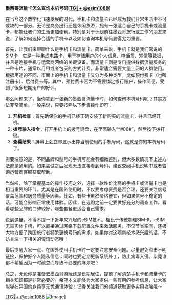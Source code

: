 **墨西哥流量卡怎么查询本机号码[[TG💪+ @esim1088](https://t.me/s/esim1088)]**

在当今这个数字化飞速发展的时代，手机卡和流量卡已经成为我们日常生活中不可或缺的一部分。无论是商务出行还是休闲旅游，拥有一张适合自己的手机卡或流量卡，都能让我们的生活更加便利。特别是对于计划前往墨西哥旅行或工作的朋友来说，了解如何选择合适的手机卡以及如何查询本机号码显得尤为重要。

首先，让我们来聊聊什么是手机卡和流量卡。简单来说，手机卡就是我们常说的SIM卡，它是一种集成电路卡，用于存储用户的个人信息、电话簿、短信等数据，并且是连接手机与运营商网络的关键设备。而流量卡则是专门提供数据流量服务的一种卡片，通常以月租或者包天的方式计费，非常适合需要大量上网的人群使用。根据用途的不同，市面上的手机卡和流量卡又分为多种类型，比如预付费卡（也叫注册卡）、后付费卡等。其中，预付费卡因为不需要绑定银行账户，操作简便，受到了很多短期用户的好评。

那么问题来了，当你拿到一张新的墨西哥流量卡时，如何查询本机号码呢？其实方法非常简单。一般来说，只要按照以下步骤操作即可：

1. **开机检查**：首先确保你的手机已经正确安装了新购买的流量卡，并且已经开机。
2. **拨号输入指令**：打开手机上的拨号键盘，在里面输入“*#06#”，然后按下拨打键。
3. **查看结果**：屏幕上会立即显示出你当前使用的手机号码，这就是你的本机号码了。

需要注意的是，不同品牌和型号的手机可能会有细微差别，但大多数情况下上述方法都是通用的。如果尝试之后发现无法直接看到号码，建议查阅手机说明书或者咨询运营商客服获取帮助。

当然啦，除了掌握基本的操作技巧之外，选择一款性价比高的手机卡或流量卡也是相当重要的环节。尤其是在国外使用时，不仅要考虑资费是否合理，还要关注信号覆盖范围和服务质量等因素。比如，有些卡虽然价格便宜，但如果信号不稳定的话，可能会影响正常使用体验。因此，在选购之前一定要做好充分的调查工作，看看哪些品牌的口碑较好，哪些套餐更适合自己需求。

说到这里，不得不提一下近年来兴起的eSIM技术。相比于传统物理SIM卡，eSIM无需实体卡槽，可以直接通过网络下载配置文件来激活服务，不仅节省空间，还极大地方便了跨国旅行者频繁更换号码的需求。如果你对这项新技术感兴趣的话，不妨关注一下相关的资讯动态哦！

最后提醒大家一点，在国外使用手机卡时一定要注意安全问题。尽量避免点击不明链接，保护好个人隐私信息；同时也要定期更新系统补丁，防止病毒入侵。毕竟谁都不希望因为一时疏忽而导致不必要的麻烦吧？

总之，无论你是准备去墨西哥游玩还是长期居住，提前了解清楚手机卡和流量卡的相关知识都是非常必要的。希望本文能够为大家提供一些有用的参考信息，让大家能够在异国他乡畅享无忧通讯体验！记得关注我们的频道获取更多实用攻略哦～

[[TG💪+ @esim1088](https://t.me/s/esim1088) ![Image](https://i.postimg.cc/4NQfJmqS/Snipaste-2025-05-13-00-14-12.png)]
